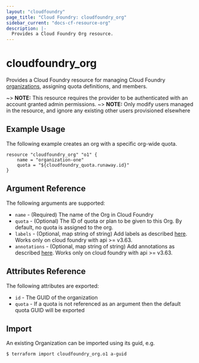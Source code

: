 ```yaml
---
layout: "cloudfoundry"
page_title: "Cloud Foundry: cloudfoundry_org"
sidebar_current: "docs-cf-resource-org"
description: |-
  Provides a Cloud Foundry Org resource.
---
```


# cloudfoundry\_org

Provides a Cloud Foundry resource for managing Cloud Foundry [organizations](https://docs.cloudfoundry.org/concepts/roles.html), assigning quota definitions, and members. 

~> **NOTE:** This resource requires the provider to be authenticated with an account granted admin permissions.
~> **NOTE:** Only modify users managed in the resource, and ignore any existing other users provisioned elsewhere

## Example Usage

The following example creates an org with a specific org-wide quota.

```hcl
resource "cloudfoundry_org" "o1" {
    name = "organization-one"
    quota = "${cloudfoundry_quota.runaway.id}"
}
```

## Argument Reference

The following arguments are supported:

* `name` - (Required) The name of the Org in Cloud Foundry
* `quota` - (Optional) The ID of quota or plan to be given to this Org. By default, no quota is assigned to the org.  
* `labels` - (Optional, map string of string) Add labels as described [here](https://docs.cloudfoundry.org/adminguide/metadata.html#-view-metadata-for-an-object). 
Works only on cloud foundry with api >= v3.63.
* `annotations` - (Optional, map string of string) Add annotations as described [here](https://docs.cloudfoundry.org/adminguide/metadata.html#-view-metadata-for-an-object). 
Works only on cloud foundry with api >= v3.63.

## Attributes Reference

The following attributes are exported:

* `id` - The GUID of the organization
* `quota` - If a quota is not referenced as an argument then the default quota GUID will be exported 

## Import

An existing Organization can be imported using its guid, e.g.

```bash
$ terraform import cloudfoundry_org.o1 a-guid
```
